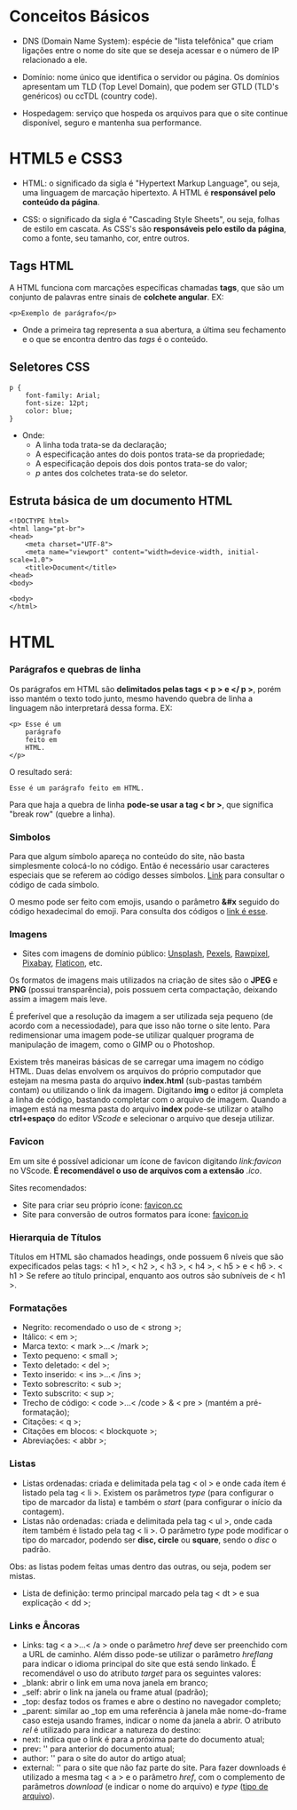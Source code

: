 # Conceitos Básicos

* DNS (Domain Name System): espécie de "lista telefônica" que criam ligações entre o nome do site que se deseja acessar 
e o número de IP relacionado a ele. 

* Domínio: nome único que identifica o servidor ou página. Os domínios apresentam um TLD (Top Level Domain), que podem 
ser GTLD (TLD's genéricos) ou ccTDL (country code).

* Hospedagem: serviço que hospeda os arquivos para que o site continue disponível, seguro e mantenha sua performance. 

# HTML5 e CSS3

* HTML: o significado da sigla é "Hypertext Markup Language", ou seja, uma linguagem de marcação hipertexto. A HTML é 
**responsável pelo conteúdo da página**.

* CSS: o significado da sigla é "Cascading Style Sheets", ou seja, folhas de estilo em cascata. As CSS's são 
**responsáveis pelo estilo da página**, como a fonte, seu tamanho, cor, entre outros. 

## Tags HTML

A HTML funciona com marcações específicas chamadas **tags**, que são um conjunto de palavras entre sinais de **colchete angular**. EX: 

```
<p>Exemplo de parágrafo</p>
```
* Onde a primeira tag representa a sua abertura, a última seu fechamento e o que se encontra dentro das *tags* é o conteúdo. 

## Seletores CSS

```
p {
    font-family: Arial;
    font-size: 12pt;
    color: blue;
}
```

* Onde: 
  * A linha toda trata-se da declaração;
  * A especificação antes do dois pontos trata-se da propriedade;
  * A especificação depois dos dois pontos trata-se do valor;
  * *p* antes dos colchetes trata-se do seletor.

## Estruta básica de um documento HTML

```
<!DOCTYPE html>
<html lang="pt-br">
<head>
    <meta charset="UTF-8">
    <meta name="viewport" content="width=device-width, initial-scale=1.0">
    <title>Document</title>
<head>
<body>

<body>
</html>
```
# HTML

### Parágrafos e quebras de linha

Os parágrafos em HTML são **delimitados pelas tags < p > e </ p >**, porém isso mantém o texto todo junto, mesmo havendo 
quebra de linha a linguagem não interpretará dessa forma. EX: 

```
<p> Esse é um 
    parágrafo
    feito em 
    HTML.
</p>
```

O resultado será:

```
Esse é um parágrafo feito em HTML.
```

Para que haja a quebra de linha **pode-se usar a tag < br >**, que significa "break row" (quebre a linha). 

### Simbolos

Para que algum símbolo apareça no conteúdo do site, não basta simplesmente colocá-lo no código. Então é necessário usar 
caracteres especiais que se referem ao código desses símbolos. [Link](https://dev.w3.org/html5/html-author/charref) para consultar o código de cada símbolo. 

O mesmo pode ser feito com emojis, usando o parâmetro **&#x** seguido do código hexadecimal do emoji. Para consulta dos códigos o [link é esse](https://emojipedia.org).

### Imagens

* Sites com imagens de domínio público: [Unsplash](https://unsplash.com), [Pexels](https://www.pexels.com/pt-br/), [Rawpixel](https://www.rawpixel.com/?sort=shuffle&page=1&feed=creative-feed), [Pixabay](https://pixabay.com/pt/), [Flaticon](https://www.flaticon.com/br/), etc.

Os formatos de imagens mais utilizados na criação de sites são o **JPEG** e **PNG** (possui transparência), pois possuem certa compactação, deixando assim a imagem mais leve. 

É preferível que a resolução da imagem a ser utilizada seja pequeno (de acordo com a necessiodade), para que isso não torne o site lento. Para 
redimensionar uma imagem pode-se utilizar qualquer programa de manipulação de imagem, como o GIMP ou o Photoshop.

Existem três maneiras básicas de se carregar uma imagem no código HTML. Duas delas envolvem os arquivos do próprio computador que estejam 
na mesma pasta do arquivo **index.html** (sub-pastas também contam) ou utilizando o link da imagem. Digitando **img** 
o editor já completa a linha de código, bastando completar com o arquivo de imagem. 
Quando a imagem está na mesma pasta do arquivo **index** pode-se utilizar o atalho **ctrl+espaço** do editor *VScode* e selecionar o arquivo que deseja utilizar.

### Favicon

Em um site é possível adicionar um ícone de favicon digitando *link:favicon* no VScode. **É recomendável o uso de arquivos com a extensão** *.ico*. 

Sites recomendados: 

* Site para criar seu próprio ícone: [favicon.cc](https://www.favicon.cc)
* Site para conversão de outros formatos para ícone: [favicon.io](https://www.favicon.cc)

### Hierarquia de Títulos

Títulos em HTML são chamados headings, onde possuem 6 níveis que são expecificados pelas tags: < h1 >, < h2 >, < h3 >, < h4 >, < h5 > e < h6 >. 
< h1 > Se refere ao título principal, enquanto aos outros são subníveis de < h1 >. 

### Formatações

* Negrito: recomendado o uso de < strong >;
* Itálico: < em >;
* Marca texto: < mark >...< /mark >;
* Texto pequeno: < small >;
* Texto deletado: < del >;
* Texto inserido: < ins >...< /ins >;
* Texto sobrescrito: < sub >;
* Texto subscrito: < sup >;
* Trecho de código: < code >...< /code > & < pre > (mantém a pré-formatação);
* Citações: < q >;
* Citações em blocos: < blockquote >;
* Abreviações: < abbr >;

### Listas

* Listas ordenadas: criada e delimitada pela tag < ol > e onde cada ítem é listado pela tag < li >. Existem os parâmetros *type* 
(para configurar o tipo de marcador da lista) e também o *start* (para configurar o início da contagem).
* Listas não ordenadas: criada e delimitada pela tag < ul >, onde cada ítem também é listado pela tag < li >. O parâmetro *type* 
pode modificar o tipo do marcador, podendo ser **disc, circle** ou **square**, sendo o *disc* o padrão. 

Obs: as listas podem feitas umas dentro das outras, ou seja, podem ser mistas. 

* Lista de definição: termo principal marcado pela tag < dt > e sua explicação < dd >;

### Links e Âncoras

* Links: tag < a >...< /a > onde o parâmetro *href* deve ser preenchido com a URL de caminho. Além disso pode-se utilizar o parâmetro 
*hreflang* para indicar o idioma principal do site que está sendo linkado. É recomendável o uso do atributo *target* para os 
seguintes valores: 
 * _blank: abrir o link em uma nova janela em branco;
 * _self: abrir o link na janela ou frame atual (padrão);
 * _top: desfaz todos os frames e abre o destino no navegador completo;
 * _parent: similar ao _top em uma referência à janela mãe nome-do-frame caso esteja usando frames, indicar o nome da janela a abrir.
O atributo *rel* é utilizado para indicar a natureza do destino:
 * next: indica que o link é para a próxima parte do documento atual;
 * prev: '' para anterior do documento atual;
 * author: '' para o site do autor do artigo atual;
 * external: '' para o site que não faz parte do site. 
Para fazer downloads é utilizado a mesma tag < a > e o parâmetro *href*, com o complemento de parâmetros *download* (e indicar o nome do arquivo) e 
*type* ([tipo de arquivo](https://www.iana.org/assignments/media-types/media-types.xhtml)).